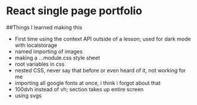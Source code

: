 # React single page portfolio

##Things I learned making this
- First time using the context API outside of a lesson; used for dark mode with localstorage
- named importing of images
- making a ...module.css style sheet
- root variables in css
- nested CSS, never say that before or even heard of it, not working for me
- importing all google fonts at once, i think i forgot about that
- 100dvh instead of vh; section takes up entire screen
- using svgs


